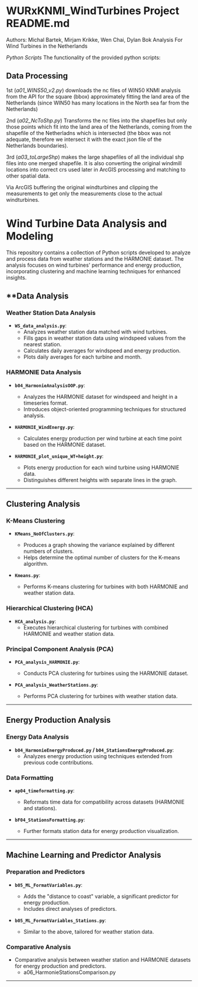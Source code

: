 # WURxKNMI_WindTurbines Project README.md
Authors: Michal Bartek, Mirjam Krikke, Wen Chai, Dylan Bok
Analysis For Wind Turbines in the Netherlands

*Python Scripts*
The functionality of the provided python scripts: 
## **Data Processing**
1st (*a01_WINS50_v2.py*) downloads the nc files of WIN50 KNMI analysis from the API for the square (bbox) approximately fitting the land area of the Netherlands (since WIN50 has many locations in the North sea far from the Netherlands) 

2nd (*a02_NcToShp.py*) Transforms the nc files into the shapefiles but only those points which fit into the land area of the Netherlands, coming from the shapefile of the Netherladns which is intersected (the bbox was not adequate, therefore we intersect it with the exact json file of the Netherlands boundaries). 

3rd (*a03_toLargeShp*) makes the large shapefiles of all the individual shp files into one merged shapefile. It is also converting the original windmill locations into correct crs used later in ArcGIS processing and matching to other spatial data. 

Via ArcGIS buffering the original windturbines and clipping the measurements to get only the measurements close to the actual windturbines. 

# Wind Turbine Data Analysis and Modeling

This repository contains a collection of Python scripts developed to analyze and process data from weather stations and the HARMONIE dataset. The analysis focuses on wind turbines' performance and energy production, incorporating clustering and machine learning techniques for enhanced insights.

## **Data Analysis

### **Weather Station Data Analysis**
- **`WS_data_analysis.py`**: 
  - Analyzes weather station data matched with wind turbines.
  - Fills gaps in weather station data using windspeed values from the nearest station.
  - Calculates daily averages for windspeed and energy production.
  - Plots daily averages for each turbine and month.

### **HARMONIE Data Analysis**
- **`b04_HarmonieAnalysisOOP.py`**:
  - Analyzes the HARMONIE dataset for windspeed and height in a timeseries format.
  - Introduces object-oriented programming techniques for structured analysis.

- **`HARMONIE_WindEnergy.py`**:
  - Calculates energy production per wind turbine at each time point based on the HARMONIE dataset.

- **`HARMONIE_plot_unique_WT+height.py`**:
  - Plots energy production for each wind turbine using HARMONIE data.
  - Distinguishes different heights with separate lines in the graph.

---

## **Clustering Analysis**

### **K-Means Clustering**
- **`KMeans_NoOfClusters.py`**:
  - Produces a graph showing the variance explained by different numbers of clusters.
  - Helps determine the optimal number of clusters for the K-means algorithm.

- **`Kmeans.py`**:
  - Performs K-means clustering for turbines with both HARMONIE and weather station data.

### **Hierarchical Clustering (HCA)**
- **`HCA_analysis.py`**:
  - Executes hierarchical clustering for turbines with combined HARMONIE and weather station data.

### **Principal Component Analysis (PCA)**
- **`PCA_analysis_HARMONIE.py`**:
  - Conducts PCA clustering for turbines using the HARMONIE dataset.

- **`PCA_analysis_WeatherStations.py`**:
  - Performs PCA clustering for turbines with weather station data.

---

## **Energy Production Analysis**

### **Energy Data Analysis**
- **`b04_HarmonieEnergyProduced.py` / `b04_StationsEnergyProduced.py`**:
  - Analyzes energy production using techniques extended from previous code contributions.

### **Data Formatting**
- **`ap04_timeformatting.py`**:
  - Reformats time data for compatibility across datasets (HARMONIE and stations).

- **`bF04_StationsFormatting.py`**:
  - Further formats station data for energy production visualization.

---

## **Machine Learning and Predictor Analysis**

### **Preparation and Predictors**
- **`b05_ML_FormatVariables.py`**:
  - Adds the "distance to coast" variable, a significant predictor for energy production.
  - Includes direct analyses of predictors.

- **`b05_ML_FormatVariables_Stations.py`**:
  - Similar to the above, tailored for weather station data.

### **Comparative Analysis**
- Comparative analysis between weather station and HARMONIE datasets for energy production and predictors.
  - a06_HarmonieStationsComparison.py 
---

